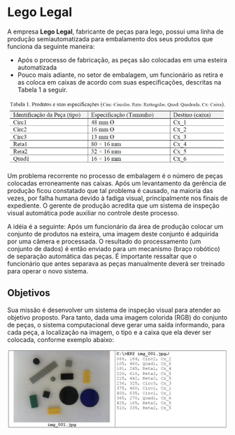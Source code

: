 # Lego Legal
A empresa <b> Lego Legal</b>, fabricante de peças para lego, possui uma linha de produção semiautomatizada para embalamento dos seus produtos que funciona da seguinte maneira: 
- Após o processo de fabricação, as peças são colocadas em uma esteira automatizada
- Pouco mais adiante, no setor de embalagem, um funcionário as retira e as coloca em caixas de acordo com suas especificações, descritas na Tabela 1 a seguir.

<img src="https://github.com/jrafa1607/Computational-Vision-In-Python/blob/main/Lego%20Legal%20Solution/-%20Anexos/table1.jpeg">

Um problema recorrente no processo de embalagem é o número de peças colocadas erroneamente nas caixas. Após um levantamento da gerência de produção ficou constatado que tal problema é causado, na maioria das vezes, por falha humana devido à fadiga visual, principalmente nos finais de expediente. O gerente de produção acredita que um sistema de inspeção visual automática pode auxiliar no controle deste processo.

A idéia é a seguinte: Após um funcionário da área de produção colocar um conjunto de produtos na esteira, uma imagem deste conjunto é adquirida por uma câmera e processada. 
O resultado do processamento (um conjunto de dados) é então enviado para um mecanismo (braço robótico) de separação automática das peças. 
É importante ressaltar que o funcionário que antes separava as peças manualmente deverá ser treinado para operar o novo sistema.

## Objetivos

Sua missão é desenvolver um sistema de inspeção visual para atender ao objetivo proposto. Para tanto, dada uma imagem colorida (RGB) do conjunto de peças, o sistema computacional deve gerar uma saída informando, para cada peça, a localização na imagem, o tipo e a caixa que ela dever ser colocada, conforme exemplo abaixo:

<img src="https://github.com/jrafa1607/Computational-Vision-In-Python/blob/main/Lego%20Legal%20Solution/-%20Anexos/res01.jpeg">
